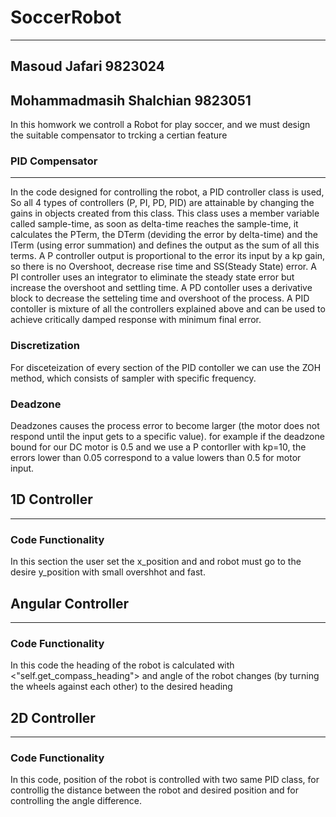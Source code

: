 # SoccerRobot
***

## Masoud Jafari 9823024
## Mohammadmasih Shalchian 9823051

In this homwork we controll a Robot for play soccer, and we must design the suitable compensator to trcking a certian feature 

### PID Compensator
***
In the code designed for controlling the robot, a PID controller class is used, So all 4 types of controllers (P, PI, PD, PID) are attainable by changing the gains in objects created from this class. This class uses a member variable called sample-time, as soon as delta-time reaches the sample-time, it calculates the PTerm, the DTerm (deviding the error by delta-time) and the ITerm (using error summation) and defines the output as the sum of all this terms.
A P controller output is proportional to the error its input by a kp gain, so there is no Overshoot, decrease rise time and SS(Steady State) error. A PI controller uses an integrator to eliminate the steady state error but increase the overshoot and settling time. A PD contoller uses a derivative block to decrease the setteling time and overshoot of the process. A PID contoller is mixture of all the controllers explained above and can be used to achieve critically damped response with minimum final error.
### Discretization
For disceteization of every section of the PID contoller we can use the ZOH method, which consists of sampler with specific frequency.
### Deadzone
Deadzones causes the process error to become larger (the motor does not respond until the input gets to a specific value). for example if the deadzone bound for our DC motor is 0.5 and we use a P contorller with kp=10, the errors lower than 0.05 correspond to a value lowers than 0.5 for motor input.
## 1D Controller
***
### Code Functionality
In this section the user set the x_position and and robot must go to the desire y_position with small overshhot and fast.
## Angular Controller
***
### Code Functionality
In this code the heading of the robot is calculated with <"self.get_compass_heading"></a> and angle of the robot changes (by turning the wheels against each other) to the desired heading
## 2D Controller
***
### Code Functionality
In this code, position of the robot is controlled with two same PID class, for controllig the distance between the robot and desired position and for controlling the angle difference.



